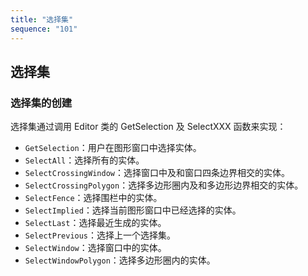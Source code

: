 ```yaml
---
title: "选择集"
sequence: "101"
---
```


## 选择集

### 选择集的创建

选择集通过调用 Editor 类的 GetSelection 及 SelectXXX 函数来实现：

- `GetSelection`：用户在图形窗口中选择实体。
- `SelectAll`：选择所有的实体。
- `SelectCrossingWindow`：选择窗口中及和窗口四条边界相交的实体。
- `SelectCrossingPolygon`：选择多边形圈内及和多边形边界相交的实体。
- `SelectFence`：选择围栏中的实体。
- `SelectImplied`：选择当前图形窗口中已经选择的实体。
- `SelectLast`：选择最近生成的实体。
- `SelectPrevious`：选择上一个选择集。
- `SelectWindow`：选择窗口中的实体。
- `SelectWindowPolygon`：选择多边形圈内的实体。


